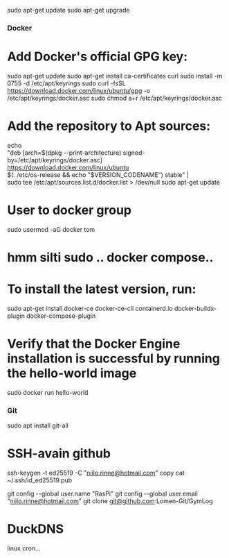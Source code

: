 sudo apt-get update
sudo apt-get upgrade

### Docker ###
# Add Docker's official GPG key:
sudo apt-get update
sudo apt-get install ca-certificates curl
sudo install -m 0755 -d /etc/apt/keyrings
sudo curl -fsSL https://download.docker.com/linux/ubuntu/gpg -o /etc/apt/keyrings/docker.asc
sudo chmod a+r /etc/apt/keyrings/docker.asc

# Add the repository to Apt sources:
echo \
  "deb [arch=$(dpkg --print-architecture) signed-by=/etc/apt/keyrings/docker.asc] https://download.docker.com/linux/ubuntu \
  $(. /etc/os-release && echo "$VERSION_CODENAME") stable" | \
  sudo tee /etc/apt/sources.list.d/docker.list > /dev/null
sudo apt-get update

# User to docker group
sudo usermod -aG docker tom
# hmm silti sudo .. docker compose..

# To install the latest version, run:
sudo apt-get install docker-ce docker-ce-cli containerd.io docker-buildx-plugin docker-compose-plugin

# Verify that the Docker Engine installation is successful by running the hello-world image
sudo docker run hello-world

### Git ###
sudo apt install git-all
# SSH-avain github
ssh-keygen -t ed25519 -C "niilo.rinne@hotmail.com"
copy
cat ~/.ssh/id_ed25519.pub

git config --global user.name "RasPi"
git config --global user.email "niilo.rinne@hotmail.com"
git clone git@github.com:Lomen-Git/GymLog

# DuckDNS
linux cron...